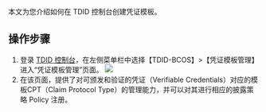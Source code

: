 
本文为您介绍如何在 TDID 控制台创建凭证模板。



## 操作步骤



1. 登录 [TDID 控制台](https://console.cloud.tencent.com/tdid)，在左侧菜单栏中选择【TDID-BCOS】>【凭证模板管理】进入“凭证模板管理”页面。
   ![](https://main.qcloudimg.com/raw/51e491ec0bade1bf7f162de22ccbd1ca.png)
2. 在该页面，提供了对可颁发和验证的凭证（Verifiable Credentials）对应的模板CPT（Claim Protocol Type）的管理能力，并可以对其进行相应的披露策略 Policy 注册。

